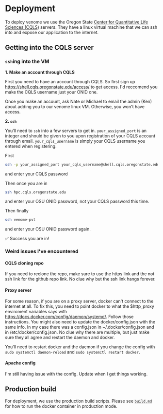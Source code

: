 # Deployment

To deploy venome we use the Oregon State [Center for Quantitative Life Sciences (CQLS)](https://cqls.oregonstate.edu/) servers. They have a linux virtual machine that we can ssh into and expose our application to the internet.

## Getting into the CQLS server

### `ssh`ing into the VM

**1. Make an account through CQLS**

First you need to have an account through CQLS. So first sign up https://shell.cqls.oregonstate.edu/access/ to get access. I'd reccomend you make the CQLS username just your ONID one.

Once you make an account, ask Nate or Michael to email the admin (Ken) about adding you to our venome linux VM. Otherwise, you won't have access.

**2. `ssh`**

You'll need to `ssh` into a few servers to get in. `your_assigned_port` is an integer and should be given to you upon registration of your CQLS account through email. `your_cqls_username` is simply your CQLS username you entered when registering.

First 

```bash
ssh -p your_assigned_port your_cqls_username@shell.cqls.oregonstate.edu
```
and enter your CQLS password

Then once you are in

```bash
ssh hpc.cqls.oregonstate.edu
```
and enter your OSU ONID password, not your CQLS password this time.

Then finally

```bash
ssh venome-pvt
```
and enter your OSU ONID password again.

✅ Success you are in!

### Weird issues I've encountered

#### CQLS cloning repo

If you need to reclone the repo, make sure to use the https link and the not ssh link for the github repo link. No clue why but the ssh link hangs forever.

#### Proxy server

For some reason, if you are on a proxy server, docker can't connect to the internet at all. To fix this, you need to point docker to what the $http_proxy enviroment variables says with https://docs.docker.com/config/daemon/systemd/. Follow those instructions. You might also need to update the docker/config.json with the same info. In my case there was a config.json in ~/.docker/config.json and in /etc/docker/config.json. No clue why there are multiple, but just make sure they all agree and restart the daemon and docker. 

You'll need to restart docker and the daemon if you change the config with `sudo systemctl daemon-reload` and `sudo systemctl restart docker`.

#### Apache config

I'm still having issue with the config. Update when I get things working.


## Production build

For deployment, we use the production build scripts. Please see [`build.md`](./build.md) for how to run the docker container in production mode.